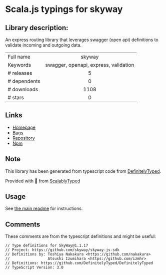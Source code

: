 
# Scala.js typings for skyway


## Library description:
An express routing library that leverages swagger (open api) definitions to validate incoming and outgoing data.

|                    |                 |
| ------------------ | :-------------: |
| Full name          | skyway |
| Keywords           | swagger, openapi, express, validation |
| # releases         | 5 |
| # dependents       | 0 |
| # downloads        | 1108 |
| # stars            | 0 |

## Links
- [Homepage](https://github.com/ksmithut/skyway#readme)
- [Bugs](https://github.com/ksmithut/skyway/issues)
- [Repository](https://github.com/ksmithut/skyway)
- [Npm](https://www.npmjs.com/package/skyway)
    


## Note
This library has been generated from typescript code from [DefinitelyTyped](https://definitelytyped.org).

Provided with :purple_heart: from [ScalablyTyped](https://github.com/oyvindberg/ScalablyTyped)

## Usage
See [the main readme](../../readme.md) for instructions.

## Comments

These comments are from the typescript definitions and might be useful:
```
// Type definitions for SkyWay@1.1.17
// Project: https://github.com/skyway/skyway-js-sdk
// Definitions by: Toshiya Nakakura <https://github.com/nakakura>
//                 Atsushi Izumihara <https://github.com/izmhr>
// Definitions: https://github.com/DefinitelyTyped/DefinitelyTyped
// TypeScript Version: 3.0

```

